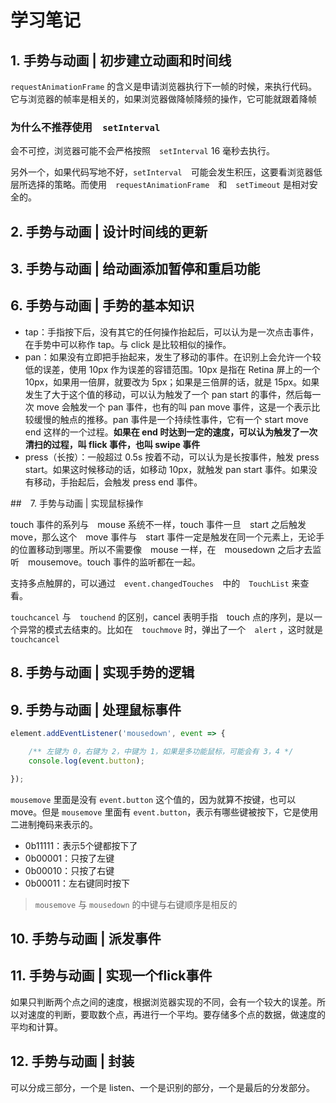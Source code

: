 # 学习笔记

## 1. 手势与动画 | 初步建立动画和时间线　

`requestAnimationFrame` 的含义是申请浏览器执行下一帧的时候，来执行代码。它与浏览器的帧率是相关的，如果浏览器做降帧降频的操作，它可能就跟着降帧

### 为什么不推荐使用　`setInterval`

会不可控，浏览器可能不会严格按照　`setInterval` 16 毫秒去执行。

另外一个，如果代码写地不好，`setInterval`　可能会发生积压，这要看浏览器低层所选择的策略。而使用　`requestAnimationFrame`　和　`setTimeout` 是相对安全的。

## 2. 手势与动画 | 设计时间线的更新


## 3. 手势与动画 | 给动画添加暂停和重启功能

## 6. 手势与动画 | 手势的基本知识

- tap：手指按下后，没有其它的任何操作抬起后，可以认为是一次点击事件，在手势中可以称作 tap。与 click 是比较相似的操作。
- pan：如果没有立即把手抬起来，发生了移动的事件。在识别上会允许一个较低的误差，使用 10px 作为误差的容错范围。10px 是指在 Retina 屏上的一个 10px，如果用一倍屏，就要改为 5px；如果是三倍屏的话，就是 15px。如果发生了大于这个值的移动，可以认为触发了一个 pan start 的事件，然后每一次 move 会触发一个 pan 事件，也有的叫 pan move 事件，这是一个表示比较缓慢的触点的推移。pan 事件是一个持续性事件，它有一个 start move end 这样的一个过程。**如果在 end 时达到一定的速度，可以认为触发了一次清扫的过程，叫 flick 事件，也叫 swipe 事件**
- press（长按）：一般超过 0.5s 按着不动，可以认为是长按事件，触发 press start。如果这时候移动的话，如移动 10px，就触发 pan start 事件。如果没有移动，手抬起后，会触发 press end 事件。


##　7. 手势与动画 | 实现鼠标操作

touch 事件的系列与　mouse 系统不一样，touch 事件一旦　start 之后触发 move，那么这个　move 事件与　start 事件一定是触发在同一个元素上，无论手的位置移动到哪里。所以不需要像　mouse 一样，在　mousedown 之后才去监听　mousemove。touch 事件的监听都在一起。

支持多点触屏的，可以通过　`event.changedTouches`　中的　`TouchList` 来查看。

`touchcancel` 与　`touchend` 的区别，cancel 表明手指　touch 点的序列，是以一个异常的模式去结束的。比如在　`touchmove` 时，弹出了一个　`alert` ，这时就是　`touchcancel`


## 8. 手势与动画 | 实现手势的逻辑


## 9. 手势与动画 | 处理鼠标事件

```javascript
element.addEventListener('mousedown', event => {

    /** 左键为 0，右键为 2，中键为 1，如果是多功能鼠标，可能会有 3，4 */
    console.log(event.button);

});
```

`mousemove` 里面是没有 `event.button` 这个值的，因为就算不按键，也可以 move。但是 `mousemove` 里面有 `event.button`，表示有哪些键被按下，它是使用二进制掩码来表示的。

- 0b11111：表示5个键都按下了
- 0b00001：只按了左键
- 0b00010：只按了右键
- 0b00011：左右键同时按下

> `mousemove` 与 `mousedown` 的中键与右键顺序是相反的

## 10. 手势与动画 | 派发事件

## 11. 手势与动画 | 实现一个flick事件

如果只判断两个点之间的速度，根据浏览器实现的不同，会有一个较大的误差。所以对速度的判断，要取数个点，再进行一个平均。要存储多个点的数据，做速度的平均和计算。

## 12. 手势与动画 | 封装

可以分成三部分，一个是 listen、一个是识别的部分，一个是最后的分发部分。